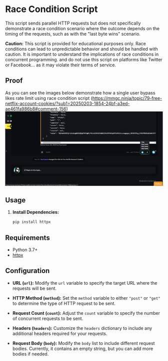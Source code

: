 # Race Condition Script

This script sends parallel HTTP requests but does not specifically demonstrate a race condition scenario where the outcome depends on the timing of the requests, such as with the "last byte wins" scenario.


**Caution:** This script is provided for educational purposes only. Race conditions can lead to unpredictable behavior and should be handled with caution. It is important to understand the implications of race conditions in concurrent programming. and do not use this script on platforms like Twitter or Facebook... as it may violate their terms of service.

## Proof
As you can see the images below demonstrate how a single user bypass likes rate limit using race condition script
(https://mmgc.ninja/topic/79-free-netflix-account-cookies/?sub1=20250203-1854-24bf-a3ed-ae461fa986b8#comment-156)
![Proof](https://github.com/sayfpack13/race-condition/blob/main/proof.png)


## Usage

1. **Install Dependencies:**
   ```bash
   pip install httpx

## Requirements

- Python 3.7+
- [httpx](https://github.com/encode/httpx)

## Configuration

- **URL (`url`):**
  Modify the `url` variable to specify the target URL where the requests will be sent.

- **HTTP Method (`method`):**
  Set the `method` variable to either `"post"` or `"get"` to determine the type of HTTP request to be sent.

- **Request Count (`count`):**
  Adjust the `count` variable to specify the number of concurrent requests to be sent.

- **Headers (`headers`):**
  Customize the `headers` dictionary to include any additional headers required for your requests.

- **Request Body (`body`):**
  Modify the `body` list to include different request bodies. Currently, it contains an empty string, but you can add more bodies if needed.
